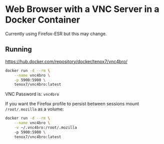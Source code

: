 # Web Browser with a VNC Server in a Docker Container

Currently using Firefox-ESR but this may change.

## Running

https://hub.docker.com/repository/docker/tenox7/vnc4bro/

```sh
docker run -d --rm \
    --name vnc4bro \
    -p 5900:5900 \
    tenox7/vnc4bro:latest
```

VNC Password is: `vnc4bro`

If you want the Firefox profile to persist between sessions mount `/root/.mozilla` as a volume:

```sh
docker run -d --rm \
    --name vnc4bro \
    -v ~/.vnc4bro:/root/.mozilla
    -p 5900:5900 \
    tenox7/vnc4bro:latest
```


